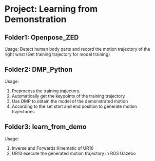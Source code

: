 # Project: Learning from Demonstration 

## Folder1: Openpose_ZED
Usage: 
Detect human body parts and record the motion trajectory of the right wrist
             (Get training trajectory for model training)

## Folder2: DMP_Python 
Usage: 
1. Preprocess the training trajectory.  
2. Automatically get the keypoints of the training trajectory  
3. Use DMP to obtain the model of the demonstrated motion  
4. According to the set start and end position to generate motion trajectories


## Folder3: learn_from_demo 
Usage:  
1. Inverse and Forwards Kinematic of UR10  
2. UR10 execute the generated motion trajectory in ROS Gazebo

